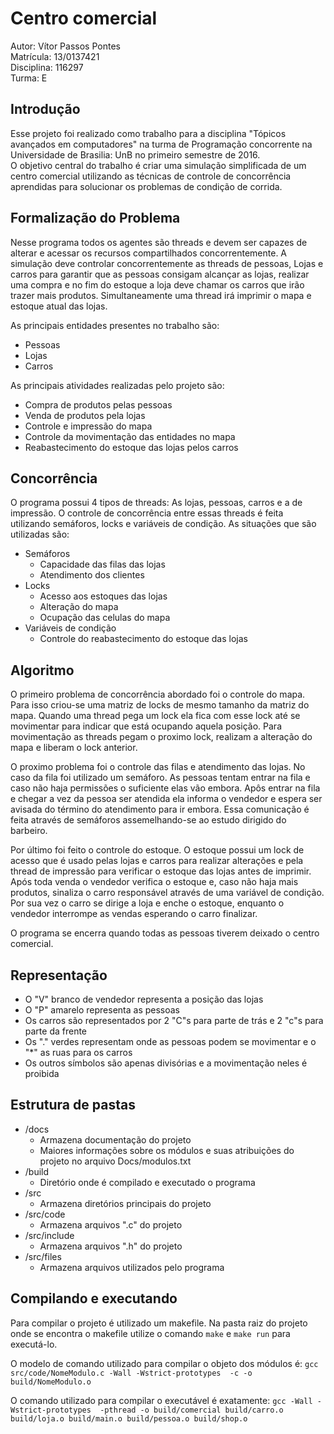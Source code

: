 # Centro comercial

Autor: Vítor Passos Pontes  
Matrícula: 13/0137421  
Disciplina: 116297  
Turma: E  

## Introdução

Esse projeto foi realizado como trabalho para a disciplina "Tópicos avançados em computadores" na turma de Programação concorrente na Universidade de Brasilia: UnB no primeiro semestre de 2016.  
O objetivo central do trabalho é criar uma simulação simplificada de um centro
comercial utilizando as técnicas de controle de concorrência aprendidas para solucionar os problemas de condição de corrida.

## Formalização do Problema

Nesse programa todos os agentes são threads e devem ser capazes de alterar e acessar os recursos compartilhados concorrentemente. A simulação deve controlar concorrentemente as threads de pessoas, Lojas e carros para garantir que as pessoas consigam alcançar as lojas, realizar uma compra e no fim do estoque a loja deve chamar os carros que irão trazer mais produtos. Simultaneamente uma thread irá imprimir o mapa e estoque atual das lojas.

As principais entidades presentes no trabalho são:

- Pessoas
- Lojas
- Carros

As principais atividades realizadas pelo projeto são:

- Compra de produtos pelas pessoas
- Venda de produtos pela lojas
- Controle e impressão do mapa
- Controle da movimentação das entidades no mapa
- Reabastecimento do estoque das lojas pelos carros

## Concorrência

O programa possui 4 tipos de threads: As lojas, pessoas, carros e a de impressão.
O controle de concorrência entre essas threads é feita utilizando semáforos, locks e variáveis de condição. As situações que são utilizadas são:

- Semáforos
    + Capacidade das filas das lojas
    + Atendimento dos clientes
- Locks
    + Acesso aos estoques das lojas
    + Alteração do mapa 
    + Ocupação das celulas do mapa
- Variáveis de condição
    + Controle do reabastecimento do estoque das lojas

## Algoritmo

O primeiro problema de concorrência abordado foi o controle do mapa. Para isso criou-se uma matriz de locks de mesmo tamanho da matriz do mapa. Quando uma thread pega um lock ela fica com esse lock até se movimentar para indicar que está ocupando aquela posição. Para movimentação as threads pegam o proximo lock, realizam a alteração do mapa e liberam o lock anterior.

O proximo problema foi o controle das filas e atendimento das lojas. No caso da fila foi utilizado um semáforo. As pessoas tentam entrar na fila e caso não haja permissões o suficiente elas vão embora. Apôs entrar na fila e chegar a vez da pessoa ser atendida ela informa o vendedor e espera ser avisada do término do atendimento para ir embora. Essa comunicação é feita através de semáforos assemelhando-se ao estudo dirigido do barbeiro.

Por último foi feito o controle do estoque. O estoque possui um lock de acesso que é usado pelas lojas e carros para realizar alterações e pela thread de impressão para verificar o estoque das lojas antes de imprimir. Após toda venda o vendedor verifica o estoque e, caso não haja mais produtos, sinaliza o carro responsável através de uma variável de condição. Por sua vez o carro se dirige a loja e enche o estoque, enquanto o vendedor interrompe as vendas esperando o carro finalizar.

O programa se encerra quando todas as pessoas tiverem deixado o centro comercial.


## Representação

- O "V" branco de vendedor representa a posição das lojas
- O "P" amarelo representa as pessoas
- Os carros são representados por 2 "C"s para parte de trás e 2 "c"s para parte da frente
- Os "." verdes representam onde as pessoas podem se movimentar e o "*" as ruas para os carros
- Os outros símbolos são apenas divisórias e a movimentação neles é proibida

## Estrutura de pastas

- /docs
    + Armazena documentação do projeto
    + Maiores informações sobre os módulos e suas atribuições do projeto no arquivo Docs/modulos.txt
- /build
    + Diretório onde é compilado e executado o programa
- /src
    + Armazena diretórios principais do projeto
- /src/code
    + Armazena arquivos ".c" do projeto
- /src/include
    + Armazena arquivos ".h" do projeto
- /src/files
    + Armazena arquivos utilizados pelo programa

## Compilando e executando

Para compilar o projeto é utilizado um makefile. Na pasta raiz do projeto onde se encontra o makefile utilize o comando `make` e `make run` para executá-lo.

O modelo de comando utilizado para compilar o objeto dos módulos é:
`gcc src/code/NomeModulo.c -Wall -Wstrict-prototypes  -c -o build/NomeModulo.o`

O comando utilizado para compilar o executável é exatamente:
`gcc -Wall -Wstrict-prototypes  -pthread -o build/comercial build/carro.o build/loja.o build/main.o build/pessoa.o build/shop.o`
